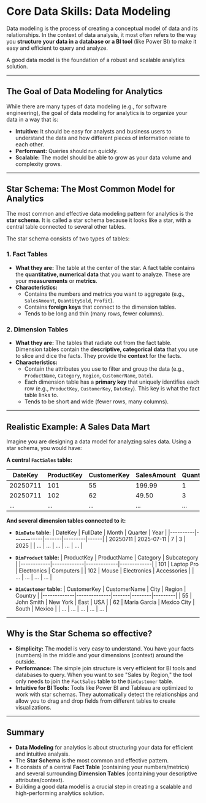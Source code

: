 # Core Data Skills: Data Modeling

Data modeling is the process of creating a conceptual model of data and its relationships. In the context of data analysis, it most often refers to the way you **structure your data in a database or a BI tool** (like Power BI) to make it easy and efficient to query and analyze.

A good data model is the foundation of a robust and scalable analytics solution.

---

## The Goal of Data Modeling for Analytics

While there are many types of data modeling (e.g., for software engineering), the goal of data modeling for analytics is to organize your data in a way that is:

*   **Intuitive:** It should be easy for analysts and business users to understand the data and how different pieces of information relate to each other.
*   **Performant:** Queries should run quickly.
*   **Scalable:** The model should be able to grow as your data volume and complexity grows.

---

## Star Schema: The Most Common Model for Analytics

The most common and effective data modeling pattern for analytics is the **star schema**. It is called a star schema because it looks like a star, with a central table connected to several other tables.

The star schema consists of two types of tables:

### 1. Fact Tables

*   **What they are:** The table at the center of the star. A fact table contains the **quantitative, numerical data** that you want to analyze. These are your **measurements** or **metrics**.
*   **Characteristics:**
    -   Contains the numbers and metrics you want to aggregate (e.g., `SalesAmount`, `QuantitySold`, `Profit`).
    -   Contains **foreign keys** that connect to the dimension tables.
    -   Tends to be long and thin (many rows, fewer columns).

### 2. Dimension Tables

*   **What they are:** The tables that radiate out from the fact table. Dimension tables contain the **descriptive, categorical data** that you use to slice and dice the facts. They provide the **context** for the facts.
*   **Characteristics:**
    -   Contain the attributes you use to filter and group the data (e.g., `ProductName`, `Category`, `Region`, `CustomerName`, `Date`).
    -   Each dimension table has a **primary key** that uniquely identifies each row (e.g., `ProductKey`, `CustomerKey`, `DateKey`). This key is what the fact table links to.
    -   Tends to be short and wide (fewer rows, many columns).

---

## Realistic Example: A Sales Data Mart

Imagine you are designing a data model for analyzing sales data. Using a star schema, you would have:

**A central `FactSales` table:**

| DateKey | ProductKey | CustomerKey | SalesAmount | QuantitySold | Profit |
|---------|------------|-------------|-------------|--------------|--------|
| 20250711| 101        | 55          | 199.99      | 1            | 50.00  |
| 20250711| 102        | 62          | 49.50       | 3            | 12.50  |
| ...     | ...        | ...         | ...         | ...          | ...    |

**And several dimension tables connected to it:**

*   **`DimDate` table:**
    | DateKey  | FullDate   | Month | Quarter | Year |
    |----------|------------|-------|---------|------|
    | 20250711 | 2025-07-11 | 7     | 3       | 2025 |
    | ...      | ...        | ...   | ...     | ...  |

*   **`DimProduct` table:**
    | ProductKey | ProductName | Category    | Subcategory |
    |------------|-------------|-------------|-------------|
    | 101        | Laptop Pro  | Electronics | Computers   |
    | 102        | Mouse       | Electronics | Accessories |
    | ...        | ...         | ...         | ...         |

*   **`DimCustomer` table:**
    | CustomerKey | CustomerName | City  | Region | Country |
    |-------------|--------------|-------|--------|---------|
    | 55          | John Smith   | New York | East   | USA     |
    | 62          | Maria Garcia | Mexico City | South  | Mexico  |
    | ...         | ...          | ...   | ...    | ...     |

---

## Why is the Star Schema so effective?

*   **Simplicity:** The model is very easy to understand. You have your facts (numbers) in the middle and your dimensions (context) around the outside.
*   **Performance:** The simple join structure is very efficient for BI tools and databases to query. When you want to see "Sales by Region," the tool only needs to join the `FactSales` table to the `DimCustomer` table.
*   **Intuitive for BI Tools:** Tools like Power BI and Tableau are optimized to work with star schemas. They automatically detect the relationships and allow you to drag and drop fields from different tables to create visualizations.

---

## Summary

-   **Data Modeling** for analytics is about structuring your data for efficient and intuitive analysis.
-   The **Star Schema** is the most common and effective pattern.
-   It consists of a central **Fact Table** (containing your numbers/metrics) and several surrounding **Dimension Tables** (containing your descriptive attributes/context).
-   Building a good data model is a crucial step in creating a scalable and high-performing analytics solution.
